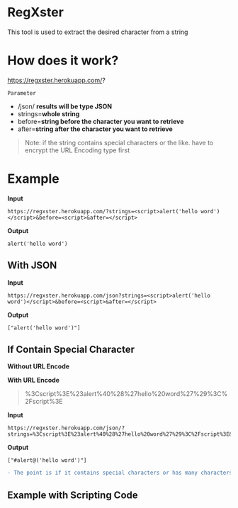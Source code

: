 # RegXster

This tool is used to extract the desired character from a string

# How does it work?

https://regxster.herokuapp.com/?

```Parameter```
- /json/ __results will be type JSON__
- strings=__whole string__
- before=__string before the character you want to retrieve__
- after=__string after the character you want to retrieve__

> Note: if the string contains special characters or the like. have to encrypt the URL Encoding type first

# Example

__Input__

```
https://regxster.herokuapp.com/?strings=<script>alert('hello word')</script>&before=<script>&after=</script>
```

__Output__

```
alert('hello word')
```
## With JSON
__Input__

```
https://regxster.herokuapp.com/json?strings=<script>alert('hello word')</script>&before=<script>&after=</script>
```

__Output__
```
["alert('hello word')"]
```

## If Contain Special Character
__Without URL Encode__
> <script>#alert@('hello word')</script>
__With URL Encode__
> %3Cscript%3E%23alert%40%28%27hello%20word%27%29%3C%2Fscript%3E

__Input__
```
https://regxster.herokuapp.com/json/?strings=%3Cscript%3E%23alert%40%28%27hello%20word%27%29%3C%2Fscript%3E&before=%3Cscript%3E&after=%3C/script%3E
```

__Output__
```
["#alert@('hello word')"]
```




```diff
- The point is if it contains special characters or has many characters, use URL Encoding
```
## Example with Scripting Code

```python

```
